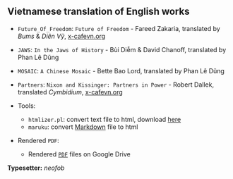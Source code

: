 ## Vietnamese translation of English works

*   `Future_Of_Freedom`: `Future of Freedom` - Fareed Zakaria, translated by _Bums_ & _Diên Vỹ_, [x-cafevn.org][0]
*   `JAWS`: `In the Jaws of History` - Bùi Diễm & David Chanoff, translated by Phan Lê Dũng
*   `MOSAIC`: `A Chinese Mosaic` - Bette Bao Lord, translated by Phan Lê Dũng
*   `Partners`: `Nixon and Kissinger: Partners in Power` - Robert Dallek, translated _Cymbidium_, [x-cafevn.org][0]

*   Tools:
    *   `htmlizer.pl`: convert text file to html, download [here][1]
    *   `maruku`: convert [Markdown][2] file to html

*   Rendered `PDF`:
    * Rendered [`PDF`][3] files on Google Drive

**Typesetter:** _neofob_

[0]: http://x-cafevn.org "x-cafevn.org"
[1]: https://github.com/neofob/PersonalTools "PersonalTools"
[2]: http://en.wikipedia.org/wiki/Markdown "Markdown"
[3]: https://drive.google.com/drive/folders/0B9AhIOpYKcnxNkIzZlpUQmNYMWs "books"
